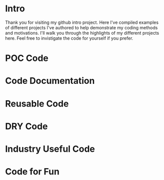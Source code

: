 # Intro
Thank you for visiting my github intro project.  Here I've compiled examples of different projects I've authored to help demonstrate my coding methods and motivations.  I'll walk you through the highlights of my different projects here.  Feel free to invistigate the code for yourself if you prefer.

# POC Code

# Code Documentation

# Reusable Code

# DRY Code

# Industry Useful Code

# Code for Fun
